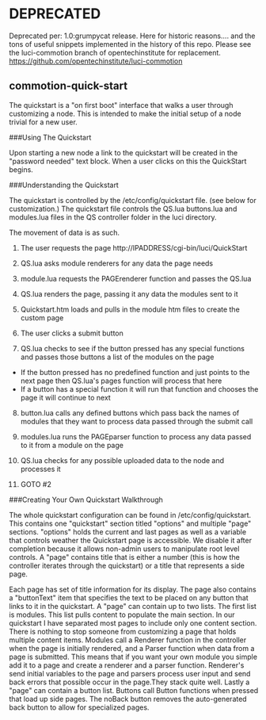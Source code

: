# DEPRECATED 

Deprecated per: 1.0:grumpycat release. Here for historic reasons.... and the tons of useful snippets implemented in the history of this repo.
Please see the luci-commotion branch of opentechinstitute for replacement. https://github.com/opentechinstitute/luci-commotion 

## commotion-quick-start

The quickstart is a "on first boot" interface that walks a user through customizing a node. This is intended to make
the initial setup of a node trivial for a new user. 


###Using The Quickstart

Upon starting a new node a link to the quickstart will be created in the "password needed" text block. When a user clicks on this the QuickStart begins. 

###Understanding the Quickstart

The quickstart is controlled by the /etc/config/quickstart file. (see below for customization.) The quickstart file controls the QS.lua buttons.lua and modules.lua files in the QS controller folder in the luci directory. 

The movement of data is as such.

1. The user requests the page http://IPADDRESS/cgi-bin/luci/QuickStart

2. QS.lua asks module renderers for any data the page needs

3. module.lua requests the PAGErenderer function and passes the QS.lua

4. QS.lua renders the page, passing it any data the modules sent to it

5. Quickstart.htm loads and pulls in the module htm files to create the custom page

6. The user clicks a submit button

7. QS.lua checks to see if the button pressed has any special functions and passes those buttons a list of the modules on the page
  * If the button pressed has no predefined function and just points to the next page then QS.lua's pages function will process that here
  * If a button has a special function it will run that function and chooses the page it will continue to next 

8. button.lua calls any defined buttons which pass back the names of modules that they want to process data passed through the submit call

9. modules.lua runs the PAGEparser function to process any data passed to it from a module on the page

10. QS.lua checks for any possible uploaded data to the node and processes it

11. GOTO #2


###Creating Your Own Quickstart Walkthrough

The whole quickstart configuration can be found in /etc/config/quickstart. This contains one "quickstart" section titled
"options" and multiple "page" sections. "options" holds the current and last pages as well as a variable that controls weather the Quickstart page is accessible. We disable it after completion because it allows non-admin users to manipulate root level controls. A "page" contains title that is either a number (this is how the controller iterates through the quickstart) or a title that represents a side page.

Each page has set of title information for its display. The page also contains a "buttonText" item that specifies the text to be placed on any button that links to it in the quickstart. A "page" can contain up to two lists. The first list is modules. This list pulls content to populate the main section. In our quickstart I have separated most pages to include only one content section. There is nothing to stop someone from customizing a page that holds multiple content items. Modules call a <modulename>Renderer function in the controller when the page is initially rendered, and a <modulename>Parser function when data from a page is submitted. This means that if you want your own module you simple add it to a page and create a renderer and a parser function. Renderer's send initial variables to the page and parsers process user input and send back errors that possible occur in the page.They stack quite well. Lastly a "page" can contain a button list. Buttons call <buttonname>Button functions when pressed that load up side pages. The noBack button removes the auto-generated back button to allow for specialized pages.




